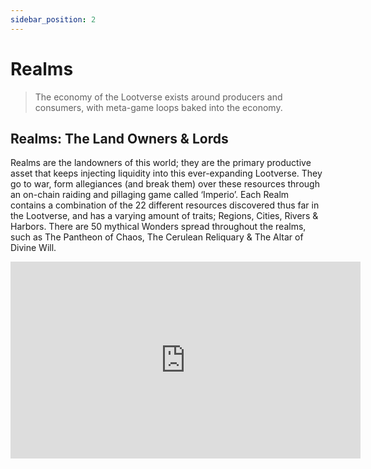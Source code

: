 ```yaml
---
sidebar_position: 2
---
```


# Realms

> The economy of the Lootverse exists around producers and consumers, with meta-game loops baked into the economy.

## Realms: The Land Owners & Lords

Realms are the landowners of this world; they are the primary productive asset that keeps injecting liquidity into this ever-expanding Lootverse. They go to war, form allegiances (and break them) over these resources through an on-chain raiding and pillaging game called ‘Imperio’. Each Realm contains a combination of the 22 different resources discovered thus far in the Lootverse, and has a varying amount of traits; Regions, Cities, Rivers & Harbors. There are 50 mythical Wonders spread throughout the realms, such as The Pantheon of Chaos, The Cerulean Reliquary & The Altar of Divine Will.


<iframe width="560" height="315" src="https://www.youtube.com/embed/hLBFu7ykuII" title="YouTube video player" frameborder="0" allow="accelerometer; autoplay; clipboard-write; encrypted-media; gyroscope; picture-in-picture" allowfullscreen></iframe>